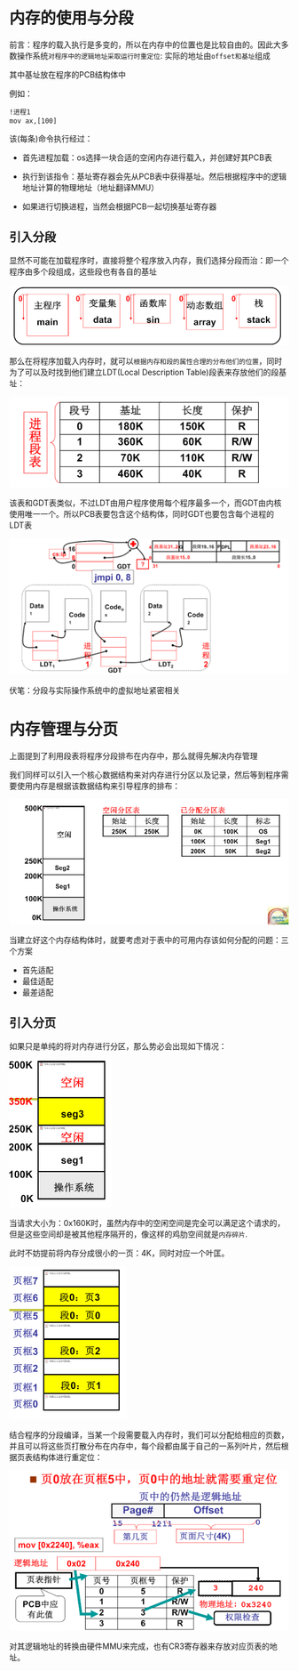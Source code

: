 # 内存的使用与分段

前言：程序的载入执行是多变的，所以在内存中的位置也是比较自由的。因此大多数操作系统`对程序中的逻辑地址采取运行时重定位`: 实际的地址由`offset和基址`组成

其中基址放在程序的PCB结构体中

例如：

```assembly
!进程1
mov ax,[100]
```

该(每条)命令执行经过：

+   首先进程加载：os选择一块合适的空闲内存进行载入，并创建好其PCB表
+   执行到该指令：基址寄存器会先从PCB表中获得基址。然后根据程序中的逻辑地址计算的物理地址（地址翻译MMU）

+   如果进行切换进程，当然会根据PCB一起切换基址寄存器



## 引入分段

显然不可能在加载程序时，直接将整个程序放入内存，我们选择分段而治：即一个程序由多个段组成，这些段也有各自的基址

![image-20210316202451482](Note6.assets/image-20210316202451482.png)

那么在将程序加载入内存时，就可以`根据内存和段的属性合理的分布他们的位置`，同时为了可以及时找到他们建立LDT(Local Description Table)段表来存放他们的段基址：

![image-20210316202727796](Note6.assets/image-20210316202727796.png)

该表和GDT表类似，不过LDT由用户程序使用每个程序最多一个，而GDT由内核使用唯一一个。所以PCB表要包含这个结构体，同时GDT也要包含每个进程的LDT表

![image-20210316203137025](Note6.assets/image-20210316203137025.png)



伏笔：分段与实际操作系统中的虚拟地址紧密相关



# 内存管理与分页

上面提到了利用段表将程序分段排布在内存中，那么就得先解决内存管理

我们同样可以引入一个核心数据结构来对内存进行分区以及记录，然后等到程序需要使用内存是根据该数据结构来引导程序的排布：

![image-20210316210846731](Note6.assets/image-20210316210846731.png)

当建立好这个内存结构体时，就要考虑对于表中的可用内存该如何分配的问题：三个方案

+   首先适配
+   最佳适配
+   最差适配



## 引入分页

如果只是单纯的将对内存进行分区，那么势必会出现如下情况：

![image-20210316213958897](Note6.assets/image-20210316213958897.png)

当请求大小为：0x160K时，虽然内存中的空闲空间是完全可以满足这个请求的，但是这些空间却是被其他程序隔开的，像这样的鸡肋空间就是`内存碎片`.



此时不妨提前将内存分成很小的一页：4K，同时对应一个叶匡。

![image-20210316214322213](Note6.assets/image-20210316214322213.png)

结合程序的分段编译，当某一个段需要载入内存时，我们可以分配给相应的页数，并且可以将这些页打散分布在内存中，每个段都由属于自己的一系列叶片，然后根据页表结构体进行重定位：

![image-20210316214758737](Note6.assets/image-20210316214758737.png)

对其逻辑地址的转换由硬件MMU来完成，也有CR3寄存器来存放对应页表的地址。